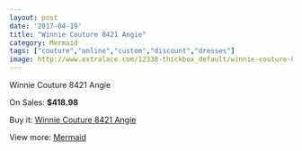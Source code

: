 ```yaml
---
layout: post
date: '2017-04-19'
title: "Winnie Couture 8421 Angie"
category: Mermaid
tags: ["couture","online","custom","discount","dresses"]
image: http://www.extralace.com/12338-thickbox_default/winnie-couture-8421-angie.jpg
---
```

Winnie Couture 8421 Angie

On Sales: **$418.98**
<a href="https://www.extralace.com/mermaid/5788-winnie-couture-8421-angie.html"><amp-img layout="responsive" width="600" height="600" src="//www.extralace.com/12338-thickbox_default/winnie-couture-8421-angie.jpg" alt="Winnie Couture 8421 Angie 0" /></a>

Buy it: [Winnie Couture 8421 Angie](https://www.extralace.com/mermaid/5788-winnie-couture-8421-angie.html "Winnie Couture 8421 Angie")

View more: [Mermaid](https://www.extralace.com/5-mermaid "Mermaid")